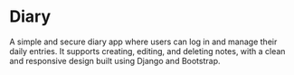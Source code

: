 # Diary
A simple and secure diary app where users can log in and manage their daily entries. It supports creating, editing, and deleting notes, with a clean and responsive design built using Django and Bootstrap.
